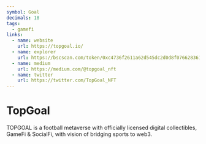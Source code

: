 ```yaml
---
symbol: Goal
decimals: 18
tags:
  - gamefi
links:
  - name: website
    url: https://topgoal.io/
  - name: explorer
    url: https://bscscan.com/token/0xc4736f2611a62d545dc2d0d8f0766283617e6fcb
  - name: medium
    url: https://medium.com/@topgoal_nft
  - name: twitter
    url: https://twitter.com/TopGoal_NFT
---
```


# TopGoal

TOPGOAL is a football metaverse with officially licensed digital collectibles, GameFi & SocialFi, with vision of bridging sports to web3.
